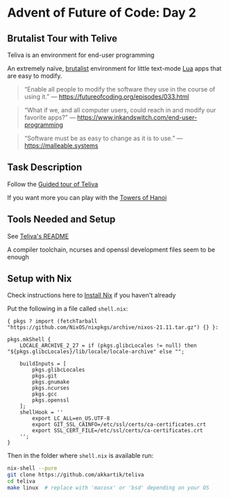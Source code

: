 # Advent of Future of Code: Day 2

## Brutalist Tour with Telive

Teliva is an environment for end-user programming

An extremely naïve, [brutalist](https://en.wikipedia.org/wiki/Brutalist_architecture)
environment for little text-mode [Lua](http://www.lua.org) apps that are easy
to modify.

> &ldquo;Enable all people to modify the software they use in the course of using it.&rdquo;
> &mdash; https://futureofcoding.org/episodes/033.html

> &ldquo;What if we, and all computer users, could reach in and modify our favorite apps?&rdquo;
> &mdash; https://www.inkandswitch.com/end-user-programming

> &ldquo;Software must be as easy to change as it is to use.&rdquo;
> &mdash; https://malleable.systems

## Task Description

Follow the [Guided tour of Teliva](https://github.com/akkartik/teliva/blob/e001212e995bf9c9d9495d06e9c0a69b374d32e2/tour.md)

If you want more you can play with the [Towers of Hanoi](https://github.com/akkartik/teliva#whats-this-then)

## Tools Needed and Setup

See [Teliva's README](https://github.com/akkartik/teliva)

A compiler toolchain, ncurses and openssl development files seem to be enough

## Setup with Nix

Check instructions here to [Install Nix](https://nix.dev/tutorials/install-nix) if you haven't already

Put the following in a file called `shell.nix`:

```
{ pkgs ? import (fetchTarball "https://github.com/NixOS/nixpkgs/archive/nixos-21.11.tar.gz") {} }:

pkgs.mkShell {
	LOCALE_ARCHIVE_2_27 = if (pkgs.glibcLocales != null) then "${pkgs.glibcLocales}/lib/locale/locale-archive" else "";

	buildInputs = [
		pkgs.glibcLocales
		pkgs.git
		pkgs.gnumake
		pkgs.ncurses
		pkgs.gcc
		pkgs.openssl
	];
	shellHook = ''
		export LC_ALL=en_US.UTF-8
		export GIT_SSL_CAINFO=/etc/ssl/certs/ca-certificates.crt
		export SSL_CERT_FILE=/etc/ssl/certs/ca-certificates.crt
	'';
}
```

Then in the folder where `shell.nix` is available run:

```bash
nix-shell --pure
git clone https://github.com/akkartik/teliva
cd teliva
make linux  # replace with 'macosx' or 'bsd' depending on your OS
```
